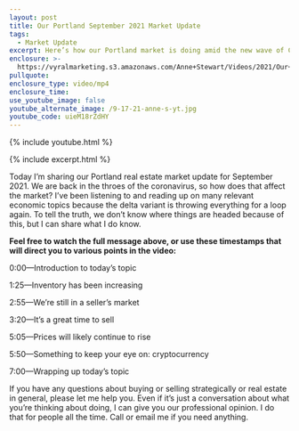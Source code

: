 ```yaml
---
layout: post
title: Our Portland September 2021 Market Update
tags:
  - Market Update
excerpt: Here’s how our Portland market is doing amid the new wave of COVID-19.
enclosure: >-
  https://vyralmarketing.s3.amazonaws.com/Anne+Stewart/Videos/2021/Our+Portland+September+2021+Market+Update.mp4
pullquote:
enclosure_type: video/mp4
enclosure_time:
use_youtube_image: false
youtube_alternate_image: /9-17-21-anne-s-yt.jpg
youtube_code: uieM18rZdHY
---
```

{% include youtube.html %}

{% include excerpt.html %}

Today I’m sharing our Portland real estate market update for September 2021. We are back in the throes of the coronavirus, so how does that affect the market? I’ve been listening to and reading up on many relevant economic topics because the delta variant is throwing everything for a loop again. To tell the truth, we don’t know where things are headed because of this, but I can share what I do know.&nbsp;

**Feel free to watch the full message above, or use these timestamps that will direct you to various points in the video:**

0:00—Introduction to today’s topic

1:25—Inventory has been increasing

2:55—We’re still in a seller’s market

3:20—It’s a great time to sell

5:05—Prices will likely continue to rise

5:50—Something to keep your eye on: cryptocurrency&nbsp;

7:00—Wrapping up today’s topic

If you have any questions about buying or selling strategically or real estate in general, please let me help you. Even if it’s just a conversation about what you’re thinking about doing, I can give you our professional opinion. I do that for people all the time. Call or email me if you need anything.&nbsp;
